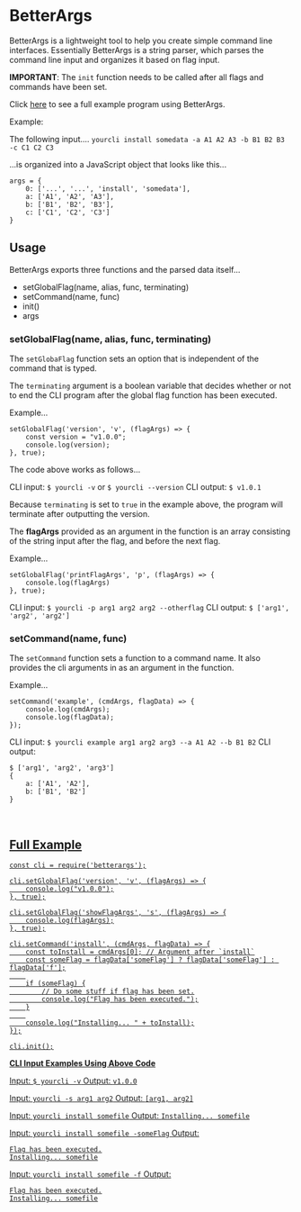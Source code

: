 # BetterArgs

BetterArgs is a lightweight tool to help you create simple command line interfaces. Essentially BetterArgs is a string parser, which parses the command line input and organizes it based on flag input. 

__IMPORTANT__: The `init` function needs to be called after all flags and commands have been set.

Click [here](#ex) to see a full example program using BetterArgs.

Example:

The following input.... `yourcli install somedata -a A1 A2 A3 -b B1 B2 B3 -c C1 C2 C3`

...is organized into a JavaScript object that looks like this...

```
args = {
	0: ['...', '...', 'install', 'somedata'],
	a: ['A1', 'A2', 'A3'],
	b: ['B1', 'B2', 'B3'],
	c: ['C1', 'C2', 'C3']
}
```

## Usage

BetterArgs exports three functions and the parsed data itself...
- setGlobalFlag(name, alias, func, terminating)
- setCommand(name, func)
- init()
- args

### setGlobalFlag(name, alias, func, terminating)

The `setGlobaFlag` function sets an option that is independent of the command that is typed.

The `terminating` argument is a boolean variable that decides whether or not to end the CLI program after the global flag function has been executed. 

Example...

```
setGlobalFlag('version', 'v', (flagArgs) => {
	const version = "v1.0.0";
	console.log(version);
}, true);
```

The code above works as follows...

CLI input:  `$ yourcli -v` or `$ yourcli --version`
CLI output: `$ v1.0.1`

Because `terminating` is set to `true` in the example above, the program will terminate after outputting the version.

The __flagArgs__ provided as an argument in the function is an array consisting of the string input after the flag, and before the next flag. 

Example...

```
setGlobalFlag('printFlagArgs', 'p', (flagArgs) => {
	console.log(flagArgs)
}, true);
```

CLI input:  `$ yourcli -p arg1 arg2 arg2 --otherflag`
CLI output: `$ ['arg1', 'arg2', 'arg2']`

### setCommand(name, func)

The `setCommand` function sets a function to a command name. It also provides the cli arguments in as an argument in the function. 

Example...

```
setCommand('example', (cmdArgs, flagData) => {
	console.log(cmdArgs);
	console.log(flagData);
});
```

CLI input:  `$ yourcli example arg1 arg2 arg3 --a A1 A2 --b B1 B2`
CLI output: 
```
$ ['arg1', 'arg2', 'arg3']
{
	a: ['A1', 'A2'],
	b: ['B1', 'B2']
}
```
<br />
<a href="ex" />

## Full Example

```
const cli = require('betterargs');

cli.setGlobalFlag('version', 'v', (flagArgs) => {
	console.log("v1.0.0");
}, true);

cli.setGlobalFlag('showFlagArgs', 's', (flagArgs) => {
	console.log(flagArgs);
}, true);

cli.setCommand('install', (cmdArgs, flagData) => {
	const toInstall = cmdArgs[0]; // Argument after `install`
	const someFlag = flagData['someFlag'] ? flagData['someFlag'] : flagData['f'];
	
	if (someFlag) {
		// Do some stuff if flag has been set.
		console.log("Flag has been executed.");
	}
	
	console.log("Installing... " + toInstall);
});

cli.init();
```

__CLI Input Examples Using Above Code__

Input: `$ yourcli -v`
Output: `v1.0.0`

Input: `yourcli -s arg1 arg2`
Output: `[arg1, arg2]`	

Input: `yourcli install somefile`
Output: `Installing... somefile`

Input: `yourcli install somefile -someFlag`
Output: 
```
Flag has been executed.
Installing... somefile
```

Input: `yourcli install somefile -f`
Output: 
```
Flag has been executed.
Installing... somefile
```

